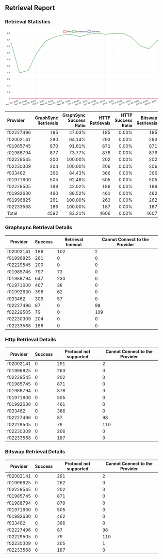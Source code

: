 ## Retrieval Report
### Retrieval Statistics
<img src="https://raw.githubusercontent.com/data-preservation-programs/filplus-checker-assets/main/filecoin-project/filecoin-plus-large-datasets/issues/1236/1691399020692.png"/>

| Provider  | GraphSync Retrievals | GraphSync Success Ratio | HTTP Retrievals | HTTP Success Ratio | Bitswap Retrievals | Bitswap Success Ratio |
| :-------- | -------------------: | ----------------------: | --------------: | -----------------: | -----------------: | --------------------: |
| f02227496 |                  185 |                  47.03% |             185 |              0.00% |                185 |                 0.00% |
| f02002141 |                  290 |                  64.14% |             293 |              0.00% |                293 |                 0.00% |
| f01985745 |                  870 |                  91.61% |             871 |              0.00% |                871 |                 0.00% |
| f01988794 |                  877 |                  73.77% |             878 |              0.00% |                879 |                 0.00% |
| f02229545 |                  200 |                 100.00% |             202 |              0.00% |                202 |                 0.00% |
| f02230309 |                  204 |                 100.00% |             206 |              0.00% |                206 |                 0.00% |
| f033462   |                  366 |                  84.43% |             366 |              0.00% |                366 |                 0.00% |
| f01971600 |                  505 |                  92.48% |             505 |              0.00% |                505 |                 0.00% |
| f02229505 |                  188 |                  42.02% |             189 |              0.00% |                189 |                 0.00% |
| f01992630 |                  460 |                  86.52% |             461 |              0.00% |                462 |                 0.00% |
| f01996825 |                  261 |                 100.00% |             263 |              0.00% |                262 |                 0.00% |
| f02233568 |                  186 |                 100.00% |             187 |              0.00% |                187 |                 0.00% |
| Total     |                 4592 |                  83.21% |            4606 |              0.00% |               4607 |                 0.00% |

### Graphsync Retrieval Details
| Provider  | Success | Retrieval timeout | Cannot Connect to the Provider |
| --------- | ------- | ----------------- | ------------------------------ |
| f02002141 | 186     | 102               | 2                              |
| f01996825 | 261     | 0                 | 0                              |
| f02229545 | 200     | 0                 | 0                              |
| f01985745 | 797     | 73                | 0                              |
| f01988794 | 647     | 230               | 0                              |
| f01971600 | 467     | 38                | 0                              |
| f01992630 | 398     | 62                | 0                              |
| f033462   | 309     | 57                | 0                              |
| f02227496 | 87      | 0                 | 98                             |
| f02229505 | 79      | 0                 | 109                            |
| f02230309 | 204     | 0                 | 0                              |
| f02233568 | 186     | 0                 | 0                              |

### Http Retrieval Details
| Provider  | Success | Protocol not supported | Cannot Connect to the Provider |
| --------- | ------- | ---------------------- | ------------------------------ |
| f02002141 | 0       | 291                    | 2                              |
| f01996825 | 0       | 263                    | 0                              |
| f02229545 | 0       | 202                    | 0                              |
| f01985745 | 0       | 871                    | 0                              |
| f01988794 | 0       | 878                    | 0                              |
| f01971600 | 0       | 505                    | 0                              |
| f01992630 | 0       | 461                    | 0                              |
| f033462   | 0       | 366                    | 0                              |
| f02227496 | 0       | 87                     | 98                             |
| f02229505 | 0       | 79                     | 110                            |
| f02230309 | 0       | 206                    | 0                              |
| f02233568 | 0       | 187                    | 0                              |

### Bitswap Retrieval Details
| Provider  | Success | Protocol not supported | Cannot Connect to the Provider |
| --------- | ------- | ---------------------- | ------------------------------ |
| f02002141 | 0       | 291                    | 2                              |
| f01996825 | 0       | 262                    | 0                              |
| f02229545 | 0       | 202                    | 0                              |
| f01985745 | 0       | 871                    | 0                              |
| f01988794 | 0       | 879                    | 0                              |
| f01971600 | 0       | 505                    | 0                              |
| f01992630 | 0       | 462                    | 0                              |
| f033462   | 0       | 366                    | 0                              |
| f02227496 | 0       | 87                     | 98                             |
| f02229505 | 0       | 79                     | 110                            |
| f02230309 | 0       | 205                    | 1                              |
| f02233568 | 0       | 187                    | 0                              |
